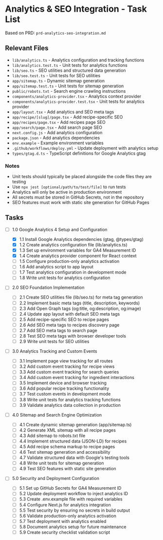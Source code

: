 # Analytics & SEO Integration - Task List

Based on PRD: `prd-analytics-seo-integration.md`

## Relevant Files

- `lib/analytics.ts` - Analytics configuration and tracking functions
- `lib/analytics.test.ts` - Unit tests for analytics functions
- `lib/seo.ts` - SEO utilities and structured data generation
- `lib/seo.test.ts` - Unit tests for SEO utilities
- `app/sitemap.ts` - Dynamic sitemap generation
- `app/sitemap.test.ts` - Unit tests for sitemap generation
- `public/robots.txt` - Search engine crawling instructions
- `components/analytics-provider.tsx` - Analytics context provider
- `components/analytics-provider.test.tsx` - Unit tests for analytics provider
- `app/layout.tsx` - Add analytics and SEO meta tags
- `app/recipe/[slug]/page.tsx` - Add recipe-specific SEO
- `app/recipes/page.tsx` - Add recipes page SEO
- `app/search/page.tsx` - Add search page SEO
- `next.config.js` - Add analytics configuration
- `package.json` - Add analytics dependencies
- `env.example` - Example environment variables
- `.github/workflows/deploy.yml` - Update deployment with analytics setup
- `types/gtag.d.ts` - TypeScript definitions for Google Analytics gtag

### Notes

- Unit tests should typically be placed alongside the code files they are testing
- Use `npx jest [optional/path/to/test/file]` to run tests
- Analytics will only be active in production environment
- All secrets must be stored in GitHub Secrets, not in the repository
- SEO features must work with static site generation for GitHub Pages

## Tasks

- [ ] 1.0 Google Analytics 4 Setup and Configuration

  - [x] 1.1 Install Google Analytics dependencies (gtag, @types/gtag)
  - [x] 1.2 Create analytics configuration file (lib/analytics.ts)
  - [x] 1.3 Set up environment variables for GA4 Measurement ID
  - [x] 1.4 Create analytics provider component for React context
  - [ ] 1.5 Configure production-only analytics activation
  - [ ] 1.6 Add analytics script to app layout
  - [ ] 1.7 Test analytics configuration in development mode
  - [ ] 1.8 Write unit tests for analytics configuration

- [ ] 2.0 SEO Foundation Implementation

  - [ ] 2.1 Create SEO utilities file (lib/seo.ts) for meta tag generation
  - [ ] 2.2 Implement basic meta tags (title, description, keywords)
  - [ ] 2.3 Add Open Graph tags (og:title, og:description, og:image)
  - [ ] 2.4 Update app layout with default SEO meta tags
  - [ ] 2.5 Add recipe-specific SEO to recipe pages
  - [ ] 2.6 Add SEO meta tags to recipes discovery page
  - [ ] 2.7 Add SEO meta tags to search page
  - [ ] 2.8 Test SEO meta tags with browser developer tools
  - [ ] 2.9 Write unit tests for SEO utilities

- [ ] 3.0 Analytics Tracking and Custom Events

  - [ ] 3.1 Implement page view tracking for all routes
  - [ ] 3.2 Add custom event tracking for recipe views
  - [ ] 3.3 Add custom event tracking for search queries
  - [ ] 3.4 Add custom event tracking for ingredient interactions
  - [ ] 3.5 Implement device and browser tracking
  - [ ] 3.6 Add popular recipe tracking functionality
  - [ ] 3.7 Test custom events in development mode
  - [ ] 3.8 Write unit tests for analytics tracking functions
  - [ ] 3.9 Validate analytics data collection in production

- [ ] 4.0 Sitemap and Search Engine Optimization

  - [ ] 4.1 Create dynamic sitemap generation (app/sitemap.ts)
  - [ ] 4.2 Generate XML sitemap with all recipe pages
  - [ ] 4.3 Add sitemap to robots.txt file
  - [ ] 4.4 Implement structured data (JSON-LD) for recipes
  - [ ] 4.5 Add recipe schema markup to recipe pages
  - [ ] 4.6 Test sitemap generation and accessibility
  - [ ] 4.7 Validate structured data with Google's testing tools
  - [ ] 4.8 Write unit tests for sitemap generation
  - [ ] 4.9 Test SEO features with static site generation

- [ ] 5.0 Security and Deployment Configuration
  - [ ] 5.1 Set up GitHub Secrets for GA4 Measurement ID
  - [ ] 5.2 Update deployment workflow to inject analytics ID
  - [ ] 5.3 Create .env.example file with required variables
  - [ ] 5.4 Configure Next.js for analytics integration
  - [ ] 5.5 Test security by ensuring no secrets in build output
  - [ ] 5.6 Validate production-only analytics activation
  - [ ] 5.7 Test deployment with analytics enabled
  - [ ] 5.8 Document analytics setup for future maintenance
  - [ ] 5.9 Create security checklist validation script
